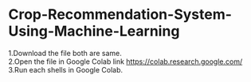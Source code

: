 # Crop-Recommendation-System-Using-Machine-Learning
1.Download the file both are same.<br/>
2.Open the file in Google Colab link https://colab.research.google.com/<br/>
3.Run each shells in Google Colab.<br/>

